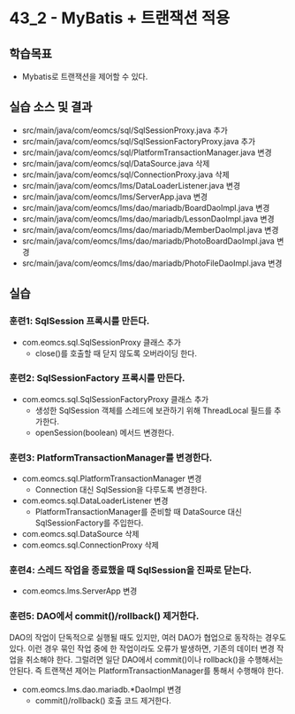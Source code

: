 # 43_2 - MyBatis + 트랜잭션 적용

## 학습목표

- Mybatis로 트랜잭션을 제어할 수 있다.

## 실습 소스 및 결과

- src/main/java/com/eomcs/sql/SqlSessionProxy.java 추가
- src/main/java/com/eomcs/sql/SqlSessionFactoryProxy.java 추가
- src/main/java/com/eomcs/sql/PlatformTransactionManager.java 변경
- src/main/java/com/eomcs/sql/DataSource.java 삭제
- src/main/java/com/eomcs/sql/ConnectionProxy.java 삭제
- src/main/java/com/eomcs/lms/DataLoaderListener.java 변경
- src/main/java/com/eomcs/lms/ServerApp.java 변경
- src/main/java/com/eomcs/lms/dao/mariadb/BoardDaoImpl.java 변경
- src/main/java/com/eomcs/lms/dao/mariadb/LessonDaoImpl.java 변경
- src/main/java/com/eomcs/lms/dao/mariadb/MemberDaoImpl.java 변경
- src/main/java/com/eomcs/lms/dao/mariadb/PhotoBoardDaoImpl.java 변경
- src/main/java/com/eomcs/lms/dao/mariadb/PhotoFileDaoImpl.java 변경

## 실습  

### 훈련1: SqlSession 프록시를 만든다.

- com.eomcs.sql.SqlSessionProxy 클래스 추가
  - close()를 호출할 때 닫지 않도록 오버라이딩 한다.

### 훈련2: SqlSessionFactory 프록시를 만든다.

- com.eomcs.sql.SqlSessionFactoryProxy 클래스 추가
  - 생성한 SqlSession 객체를 스레드에 보관하기 위해 ThreadLocal 필드를 추가한다.
  - openSession(boolean) 메서드 변경한다.

### 훈련3: PlatformTransactionManager를 변경한다.

- com.eomcs.sql.PlatformTransactionManager 변경
  - Connection 대신 SqlSession을 다루도록 변경한다. 
- com.eomcs.sql.DataLoaderListener 변경
  - PlatformTransactionManager를 준비할 때 DataSource 대신 SqlSessionFactory를 주입한다.
- com.eomcs.sql.DataSource 삭제
- com.eomcs.sql.ConnectionProxy 삭제

### 훈련4: 스레드 작업을 종료했을 때 SqlSession을 진짜로 닫는다.

- com.eomcs.lms.ServerApp 변경

### 훈련5: DAO에서 commit()/rollback() 제거한다.

DAO의 작업이 단독적으로 실행될 때도 있지만,
여러 DAO가 협업으로 동작하는 경우도 있다.
이런 경우 묶인 작업 중에 한 작업이라도 오류가 발생하면,
기존의 데이터 변경 작업을 취소해야 한다.
그럴려면 일단 DAO에서 commit()이나 rollback()을 수행해서는 안된다.
즉 트랜잭션 제어는 PlatformTransactionManager를 통해서 수행해야 한다.

- com.eomcs.lms.dao.mariadb.*DaoImpl 변경
  - commit()/rollback() 호출 코드 제거한다.